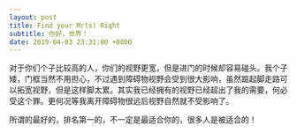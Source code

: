 ```yaml
---
layout: post
title: Find your Mr(s) Right
subtitle: 你好，世界！
date: 2019-04-03 23:31:00 +0800
---
```

对于你们个子比较高的人，你们的视野更宽，但是进门的时候却容易碰头。我个子矮，门框当然不用担心，不过遇到障碍物视野会受到很大影响，虽然踮起脚走路可以拓宽视野，但是这样脚太累。其实我已经拥有的视野已经超出了我的需要，何必受这个罪。更何况等我离开障碍物很远后视野自然就不受影响了。

所谓的最好的，排名第一的，不一定是最适合你的，很多人是被适合的！